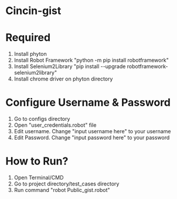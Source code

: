 # Cincin-gist

# Required
1. Install phyton
2. Install Robot Framework "python -m pip install robotframework"
3. Install Selenium2Library "pip install --upgrade robotframework-selenium2library"
4. Install chrome driver on phyton directory

# Configure Username & Password
1. Go to configs directory
2. Open "user_credentials.robot" file
3. Edit username. Change "input username here" to your username
4. Edit Password. Change "input password here" to your password

# How to Run?
1. Open Terminal/CMD
2. Go to project directory/test_cases directory
3. Run command "robot Public_gist.robot"
